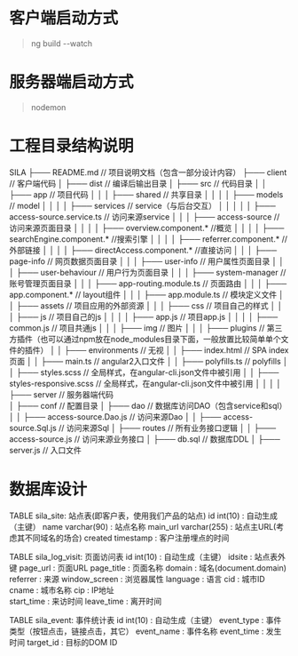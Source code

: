# 客户端启动方式
> ng build --watch

# 服务器端启动方式
> nodemon

# 工程目录结构说明
SILA
├─── README.md                              // 项目说明文档（包含一部分设计内容）
├─── client                                 // 客户端代码
│    ├─── dist                              // 编译后输出目录
│    ├─── src                               // 代码目录
│    │    ├─── app                          // 项目代码
│    │    │    ├─── shared                  // 共享目录
│    │    │    │    ├─── models                  // model
│    │    │    │    ├─── services                // service（与后台交互）
│    │    │    │    │    ├─── access-source.service.ts  // 访问来源service
│    │    │    ├─── access-source           // 访问来源页面目录
│    │    │    │    ├─── overview.component.*     //概览
│    │    │    │    ├─── searchEngine.component.* //搜索引擎
│    │    │    │    ├─── referrer.component.*     //外部链接
│    │    │    │    ├─── directAccess.component.*     //直接访问
│    │    │    ├─── page-info               // 网页数据页面目录
│    │    │    ├─── user-info               // 用户属性页面目录
│    │    │    ├─── user-behaviour          // 用户行为页面目录
│    │    │    ├─── system-manager          // 账号管理页面目录
│    │    │    ├─── app-routing.module.ts   // 页面路由
│    │    │    ├─── app.component.*         // layout组件
│    │    │    ├─── app.module.ts           // 模块定义文件
│    │    ├─── assets                       // 项目应用的外部资源
│    │    │    ├─── css                     // 项目自己的样式
│    │    │    ├─── js                      // 项目自己的js
│    │    │    │    ├─── app.js                      // 项目app.js
│    │    │    │    ├─── common.js                   // 项目共通js
│    │    │    ├─── img                     // 图片
│    │    │    ├─── plugins                 // 第三方插件（也可以通过npm放在node_modules目录下面，一般放置比较简单单个文件的插件）
│    │    ├─── environments                 // 无视
│    │    ├─── index.html                   // SPA index页面
│    │    ├─── main.ts                      // angular2入口文件
│    │    ├─── polyfills.ts                 // polyfills
│    │    ├─── styles.scss                  // 全局样式，在angular-cli.json文件中被引用
│    │    ├─── styles-responsive.scss       // 全局样式，在angular-cli.json文件中被引用
│    │
│    │
├─── server               // 服务器端代码  
│    ├─── conf            // 配置目录
│    ├─── dao             // 数据库访问DAO（包含service和sql）
│    │    ├─── access-source.Dao.js          // 访问来源Dao
│    │    ├─── access-source.Sql.js          // 访问来源Sql
│    ├─── routes          // 所有业务接口逻辑
│    │    ├─── access-source.js          // 访问来源业务接口
│    ├─── db.sql          // 数据库DDL
│    ├─── server.js       // 入口文件

# 数据库设计
TABLE sila_site: 站点表(即客户表，使用我们产品的站点)
  id int(10)            : 自动生成（主键）
  name varchar(90)      : 站点名称
  main_url varchar(255) : 站点主URL(考虑其不同域名的场合)
  created timestamp     : 客户注册埋点的时间

TABLE sila_log_visit: 页面访问表
  id int(10)            : 自动生成（主键）
  idsite                : 站点表外键
  page_url              : 页面URL
  page_title            : 页面名称
  domain                : 域名(document.domain)
  referrer              : 来源
  window_screen         : 浏览器属性
  language              : 语言
  cid                   : 城市ID
  cname                 : 城市名称
  cip                   : IP地址  
  start_time            : 来访时间
  leave_time            : 离开时间

TABLE sila_event: 事件统计表
  id int(10)            : 自动生成（主键）
  event_type            : 事件类型（按钮点击，链接点击，其它）
  event_name            : 事件名称
  event_time            : 发生时间
  target_id             : 目标的DOM ID